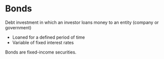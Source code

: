 # Bonds
Debt investment in which an investor loans money to an entity (company or government)
- Loaned for a defined period of time
- Variable of fixed interest rates

Bonds are fixed-income securities.